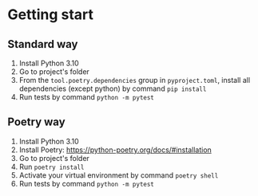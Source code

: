 # Getting start

## Standard way

1. Install Python 3.10
2. Go to project's folder
3. From the `tool.poetry.dependencies` group in `pyproject.toml`, install all dependencies (except python) by command `pip install`
4. Run tests by command `python -m pytest`

## Poetry way

1. Install Python 3.10
2. Install Poetry: https://python-poetry.org/docs/#installation
3. Go to project's folder
4. Run `poetry install`
5. Activate your virtual environment by command `poetry shell`
6. Run tests by command `python -m pytest`
